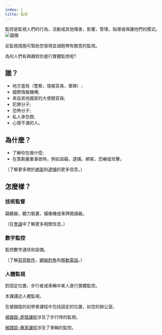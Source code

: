 ```yaml
---
index: 1
title: 監控
---
```

監控是監視人們的行為，活動或其他傷害，影響，管理，指導或保護他們的模式。
![圖像](surveillance1.png)

反監視措施可幫助您發現並減輕帶有敵意的監視。

為何人們有興趣對你進行實體監控呢?

## 誰？

*   地方當局（警察，情報官員，軍隊）;
*   國際情報機構;
*   來自其他國家的大使館官員;
*   犯罪分子;
*   恐怖分子;
*   私人承包商;
*   心懷不滿的人。

## 為什麼？

*   了解你在做什麼;
*   在策劃嚴重事故時，例如盜竊，逮捕，綁架，恐嚇或攻擊。

（了解更多關於[綁架](umbrella://incident-response/kidnapping/beginner)和[逮捕](umbrella://incident-response/arrests)的更多信息。）

## 怎麼樣？

### 技術監督

竊聽器，聽力裝置，攝像機或車牌閱讀器。

（在[會議](umbrella://work/meetings)中了解更多相關信息。）

### 數字監控

監控數字通信和設備。

（了解[惡意軟件](umbrella://information/malware/beginner)，[網絡釣魚](umbrella://communications/phishing)和[移動電話](umbrella://communications/mobile-phones)。）

### 人體監視

對固定位置，步行者或車輛中某人進行實體監控。

本課講述人體監視。

在被跟蹤的初學者課程中包括固定的位置，如您的辦公室。

[被跟蹤-進階課程](umbrella://work/being-followed/advanced)涉及了步行時的監視。

[被跟踪-專家課程](umbrella://work/being-followed/expert)涉及了車輛的監控。